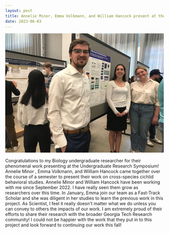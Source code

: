 ```yaml
---
layout: post
title: Annelie Minor, Emma Volkmann, and William Hancock present at the Undergraduate Research Symposium
date: 2023-06-03
---
```


![Annelie Minor, Emma Volkmann, and William Hancock standing in front of their poster](/images/undergraduateresearchsymposium.jpeg)

<p>Congratulations to my Biology undergraduate researcher for their phenomenal work presenting at the Undergraduate Research Symposium! Annelie Minor , Emma Volkmann, and William Hancock came together over the course of a semester to present their work on cross-species cichlid behavioral studies. Annelie Minor and William Hancock have been working with me since September 2022. I have really seen them grow as researchers over this time. In January, Emma join our team as a Fast-Track Scholar and she was diligent in her studies to learn the previous work in this project. As Scientist, I feel it really doesn't matter what we do unless you can convey to others the impacts of our work. I am extremely proud of their efforts to share their research with the broader Georgia Tech Research community!
I could not be happier with the work that they put in to this project and look forward to continuing our work this fall!</p>
